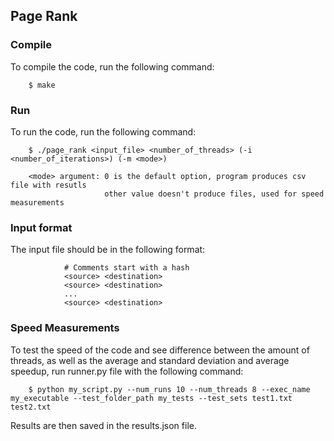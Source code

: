 ## Page Rank

### Compile 
To compile the code, run the following command:

        $ make

### Run
To run the code, run the following command:
        
        $ ./page_rank <input_file> <number_of_threads> (-i <number_of_iterations>) (-m <mode>)
        
        <mode> argument: 0 is the default option, program produces csv file with resutls
                         other value doesn't produce files, used for speed measurements

### Input format
The input file should be in the following format:

                # Comments start with a hash        
                <source> <destination>
                <source> <destination>
                ...
                <source> <destination>

### Speed Measurements
To test the speed of the code and see difference between the amount of threads,
as well as the average and standard deviation and average speedup, run runner.py file with the following command:

        $ python my_script.py --num_runs 10 --num_threads 8 --exec_name my_executable --test_folder_path my_tests --test_sets test1.txt test2.txt

Results are then saved in the results.json file.
